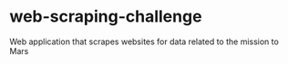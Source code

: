 # web-scraping-challenge
Web application that scrapes websites for data related to the mission to Mars
